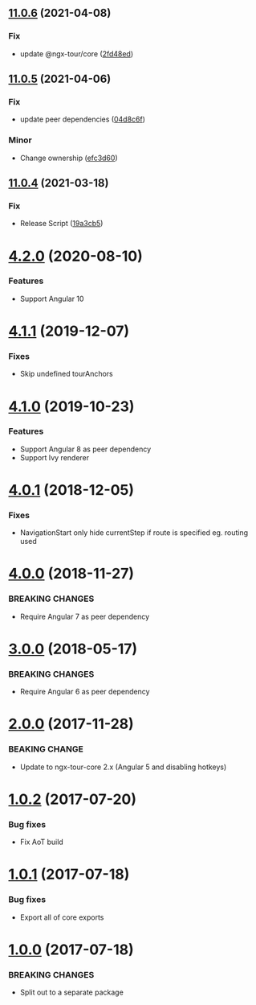 ## [11.0.6](https://github.com/ngx-tour/ngx-tour-console/compare/v11.0.5...v11.0.6) (2021-04-08)


### Fix

* update @ngx-tour/core ([2fd48ed](https://github.com/ngx-tour/ngx-tour-console/commit/2fd48ede3015c48f3e965505baad7b741576e276))

## [11.0.5](https://github.com/ngx-tour/ngx-tour-console/compare/v11.0.4...v11.0.5) (2021-04-06)


### Fix

* update peer dependencies ([04d8c6f](https://github.com/ngx-tour/ngx-tour-console/commit/04d8c6ffae0d75642f8044f5ad2c51dd9481f918))

### Minor

* Change ownership ([efc3d60](https://github.com/ngx-tour/ngx-tour-console/commit/efc3d606949398b1bd038d94c9032140b3af9014))

## [11.0.4](https://github.com/ngx-tour/ngx-tour-console/compare/v11.0.3...v11.0.4) (2021-03-18)

### Fix

- Release Script ([19a3cb5](https://github.com/ngx-tour/ngx-tour-console/commit/19a3cb5fd2b077b6c66255d23ea378e1b46348d2))

<a name="4.2.0"></a>

# [4.2.0](https://github.com/isaacplmann/ngx-tour) (2020-08-10)

### Features

- Support Angular 10

<a name="4.1.1"></a>

# [4.1.1](https://github.com/isaacplmann/ngx-tour) (2019-12-07)

### Fixes

- Skip undefined tourAnchors

<a name="4.1.0"></a>

# [4.1.0](https://github.com/isaacplmann/ngx-tour) (2019-10-23)

### Features

- Support Angular 8 as peer dependency
- Support Ivy renderer

<a name="4.0.1"></a>

# [4.0.1](https://github.com/isaacplmann/ngx-tour) (2018-12-05)

### Fixes

- NavigationStart only hide currentStep if route is specified eg. routing used

<a name="4.0.0"></a>

# [4.0.0](https://github.com/isaacplmann/ngx-tour) (2018-11-27)

### BREAKING CHANGES

- Require Angular 7 as peer dependency

<a name="3.0.0"></a>

# [3.0.0](https://github.com/isaacplmann/ngx-tour) (2018-05-17)

### BREAKING CHANGES

- Require Angular 6 as peer dependency

<a name="2.0.0"></a>

# [2.0.0](https://github.com/isaacplmann/ngx-tour) (2017-11-28)

### BEAKING CHANGE

- Update to ngx-tour-core 2.x (Angular 5 and disabling hotkeys)

<a name="1.0.2"></a>

# [1.0.2](https://github.com/isaacplmann/ngx-tour) (2017-07-20)

### Bug fixes

- Fix AoT build

<a name="1.0.1"></a>

# [1.0.1](https://github.com/isaacplmann/ngx-tour) (2017-07-18)

### Bug fixes

- Export all of core exports

<a name="1.0.0"></a>

# [1.0.0](https://github.com/isaacplmann/ngx-tour) (2017-07-18)

### BREAKING CHANGES

- Split out to a separate package
